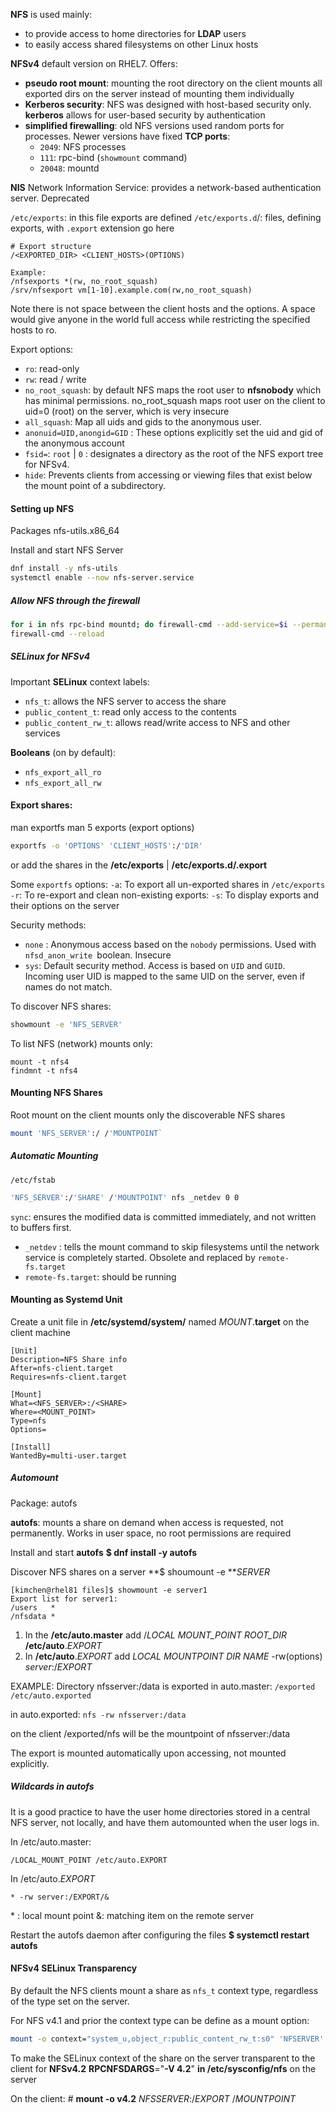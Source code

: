 **NFS** is used mainly:
* to provide access to home directories for **LDAP** users
* to easily access shared filesystems on other Linux hosts

**NFSv4** default version on RHEL7. Offers:
* **pseudo root mount**: mounting the root directory on the client mounts all exported dirs on the server instead of mounting them individually
* **Kerberos security**: NFS was designed with host-based security only. **kerberos** allows for user-based security by authentication
* **simplified firewalling**: old NFS versions used random ports for processes. Newer versions have fixed **TCP ports**:
	* `2049`: NFS processes
	* `111`: rpc-bind (`showmount` command)
	* `20048`: mountd

**NIS** Network Information Service: provides a network-based authentication server. Deprecated

`/etc/exports`: in this file exports are defined
`/etc/exports.d`/: files, defining exports, with `.export` extension go here

```
# Export structure
/<EXPORTED_DIR> <CLIENT_HOSTS>(OPTIONS)

Example:
/nfsexports *(rw, no_root_squash)
/srv/nfsexport vm[1-10].example.com(rw,no_root_squash)
```

Note there is not space between the client hosts and the options. A space would give anyone in the world full access while restricting the specified hosts to ro.

Export options:
* `ro`: read-only
* `rw`: read / write
* `no_root_squash`: by default NFS maps the root user to **nfsnobody** which has minimal permissions. no_root_squash maps root user on the client to uid=0 (root) on the server, which is very insecure
* `all_squash`: Map all uids and gids to the anonymous user.
* `anonuid=UID,anongid=GID` : These  options explicitly set the uid and gid of the anonymous account
* `fsid=`: `root` | `0` : designates a directory as the root of the NFS export tree for NFSv4.
* `hide`: Prevents clients from accessing or viewing files that exist below the mount point of a subdirectory.
#### Setting up NFS

Packages
nfs-utils.x86_64

Install and start NFS Server

``` bash
dnf install -y nfs-utils
systemctl enable --now nfs-server.service
```

##### Allow NFS through the firewall

``` bash
for i in nfs rpc-bind mountd; do firewall-cmd --add-service=$i --permanent; done
firewall-cmd --reload
```

##### SELinux for NFSv4

Important **SELinux** context labels:
* `nfs_t`: allows the NFS server to access the share
* `public_content_t`: read only access to the contents
* `public_content_rw_t`: allows read/write access to NFS and other services

**Booleans** (on by default):
* `nfs_export_all_ro`
* `nfs_export_all_rw`

#### Export shares:

man exportfs
man 5 exports (export options)

``` bash
exportfs -o 'OPTIONS' 'CLIENT_HOSTS':/'DIR'
```
or
add the shares in the **/etc/exports** | **/etc/exports.d/.export**

Some `exportfs` options:
`-a`: To export all un-exported shares in `/etc/exports`
`-r`: To re-export and clean non-existing exports:
`-s`: To display exports and their options on the server

Security methods:
* `none` : Anonymous access based on the `nobody` permissions. Used with `nfsd_anon_write `boolean. Insecure
* `sys`: Default security method. Access is based on `UID` and `GUID`. Incoming user UID is mapped to the same UID on the server, even if names do not match.

To discover NFS shares:

``` bash
showmount -e 'NFS_SERVER'
```

To list NFS (network) mounts only:

```
mount -t nfs4
findmnt -t nfs4
```
#### Mounting NFS Shares

Root mount on the client mounts only the discoverable NFS shares

``` bash
mount 'NFS_SERVER':/ /'MOUNTPOINT`
```
##### Automatic Mounting

`/etc/fstab`
``` bash
'NFS_SERVER':/'SHARE' /'MOUNTPOINT' nfs _netdev 0 0
```

`sync`: ensures the modified data is committed immediately, and not written to buffers first.
* `_netdev` : tells the mount command to skip filesystems until the network service is completely started. Obsolete and replaced by `remote-fs.target`
* `remote-fs.target`: should be running

#### Mounting as Systemd Unit

Create a unit file in **/etc/systemd/system/** named *MOUNT*.**target** on the client machine

```
[Unit]
Description=NFS Share info
After=nfs-client.target
Requires=nfs-client.target

[Mount]
What=<NFS_SERVER>:/<SHARE>
Where=<MOUNT_POINT>
Type=nfs
Options=

[Install]
WantedBy=multi-user.target
```
##### **Automount**

Package:
autofs

**autofs**: mounts a share on demand when access is requested, not permanently. Works in user space, no root permissions are required

Install and start **autofs**
**$ dnf install -y autofs**

Discover NFS shares on a server
**$ shoumount -e ***SERVER*

```
[kimchen@rhel81 files]$ showmount -e server1
Export list for server1:
/users   *
/nfsdata *
```

1. In the **/etc/auto.master** add /*LOCAL MOUNT_POINT ROOT_DIR* **/etc/auto**.*EXPORT*
2. In **/etc/auto**.*EXPORT* add *LOCAL MOUNTPOINT DIR NAME* -rw(options) *server*:/*EXPORT*

EXAMPLE:
Directory nfsserver:/data is exported
in auto.master:
`/exported /etc/auto.exported`

in auto.exported:
`nfs -rw nfsserver:/data`

on the client
/exported/nfs will be the mountpoint  of nfsserver:/data

The export is mounted automatically upon accessing, not mounted explicitly.
##### Wildcards in autofs

It is a good practice to have the user home directories stored in a central NFS server, not locally, and have them automounted when the user logs in.

In /etc/auto.master:
```
/LOCAL_MOUNT_POINT /etc/auto.EXPORT
```

In /etc/auto.*EXPORT*

`* -rw server:/EXPORT/&`

\* : local mount point
&: matching item on the remote server

Restart the autofs daemon after configuring the files
**$ systemctl restart autofs**

#### NFSv4 SELinux Transparency

By default the NFS clients mount a share as `nfs_t` context type, regardless of the type set on the server.

For NFS v4.1 and prior the context type can be define as a mount option:

``` bash
mount -o context="system_u,object_r:public_content_rw_t:s0" 'NFSERVER':/'EXPORT' /'MOUNTPOINT'
```

To make the SELinux context of the share on the server transparent to the client for **NFSv4.2** **RPCNFSDARGS**="**-V 4.2**" **in /etc/sysconfig/nfs** on the server

On the client:
\# **mount -o v4.2** *NFSSERVER*:/*EXPORT* /*MOUNTPOINT*



